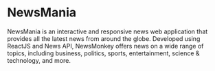 # NewsMania
NewsMania is an interactive and responsive news web application that provides all the latest news from around the globe. Developed using ReactJS and News API, NewsMonkey offers news on a wide range of topics, including business, politics, sports, entertainment, science &amp; technology, and more.
